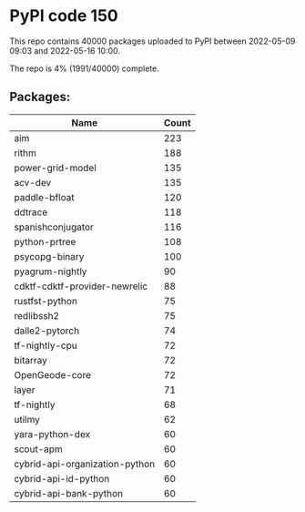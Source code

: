 # PyPI code 150

This repo contains 40000 packages uploaded to PyPI between 
2022-05-09 09:03 and 2022-05-16 10:00.

The repo is 4% (1991/40000) complete.

## Packages:

| Name  | Count |
| ----- | ----- |
| aim | 223 |
| rithm | 188 |
| power-grid-model | 135 |
| acv-dev | 135 |
| paddle-bfloat | 120 |
| ddtrace | 118 |
| spanishconjugator | 116 |
| python-prtree | 108 |
| psycopg-binary | 100 |
| pyagrum-nightly | 90 |
| cdktf-cdktf-provider-newrelic | 88 |
| rustfst-python | 75 |
| redlibssh2 | 75 |
| dalle2-pytorch | 74 |
| tf-nightly-cpu | 72 |
| bitarray | 72 |
| OpenGeode-core | 72 |
| layer | 71 |
| tf-nightly | 68 |
| utilmy | 62 |
| yara-python-dex | 60 |
| scout-apm | 60 |
| cybrid-api-organization-python | 60 |
| cybrid-api-id-python | 60 |
| cybrid-api-bank-python | 60 |


